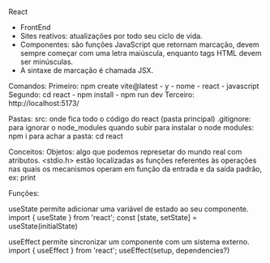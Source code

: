React

- FrontEnd
- Sites reativos: atualizações por todo seu ciclo de vida.
- Componentes: são funções JavaScript que retornam marcação, devem sempre começar com uma letra maiúscula, enquanto tags HTML devem ser minúsculas.
- A sintaxe de marcação é chamada JSX. 

Comandos:
Primeiro: npm create vite@latest - y - nome - react - javascript
Segundo: cd react - npm install - npm run dev
Terceiro: http://localhost:5173/

Pastas: 
src: onde fica todo o código do react (pasta principal)
.gitignore: para ignorar o node_modules quando subir
para instalar o node modules: npm i
para achar a pasta: cd react

Conceitos:
Objetos: algo que podemos represetar do mundo real com atributos.
<stdio.h> estão localizadas as funções referentes às operações nas quais os mecanismos operam em função da entrada e da saída padrão, ex: print

Funções:

useState permite adicionar uma variável de estado ao seu componente.
import { useState } from 'react';
const [state, setState] = useState(initialState)

useEffect permite sincronizar um componente com um sistema externo.
import { useEffect } from 'react';
useEffect(setup, dependencies?)
